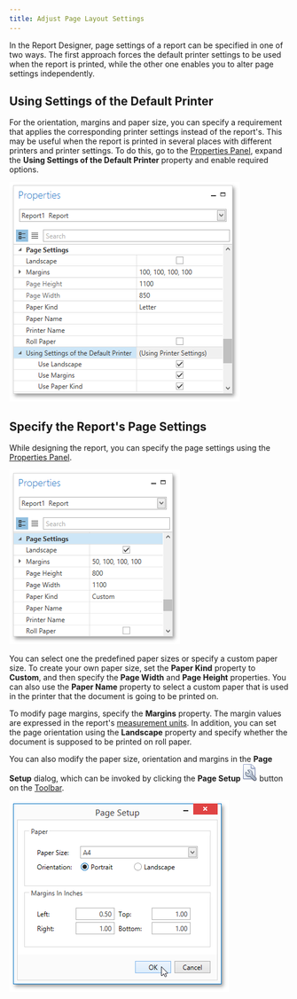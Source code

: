 ```yaml
---
title: Adjust Page Layout Settings
---
```

In the Report Designer, page settings of a report can be specified in one of two ways. The first approach forces the default printer settings to be used when the report is printed, while the other one enables you to alter page settings independently.

## Using Settings of the Default Printer
For the orientation, margins and paper size, you can specify a requirement that applies the corresponding printer settings instead of the report's. This may be useful when the report is printed in several places with different printers and printer settings. To do this, go to the [Properties Panel](../../../../../../interface-elements-for-desktop/articles/report-designer/report-designer-for-wpf/interface-elements/properties-panel.md), expand the **Using Settings of the Default Printer** property and enable required options.

![EUD_WpfReportDesigner_PageSettings_1](../../../../../images/Img123820.png)

## Specify the Report's Page Settings
While designing the report, you can specify the page settings using the [Properties Panel](../../../../../../interface-elements-for-desktop/articles/report-designer/report-designer-for-wpf/interface-elements/properties-panel.md).

![EUD_WpfReportDesigner_PageSettings_2](../../../../../images/Img123821.png)

You can select one the predefined paper sizes or specify a custom paper size. To create your own paper size, set the **Paper Kind** property to **Custom**, and then specify the **Page Width** and **Page Height** properties. You can also use the **Paper Name** property to select a custom paper that is used in the printer that the document is going to be printed on.

To modify page margins, specify the **Margins** property. The margin values are expressed in the report's [measurement units](../../../../../../interface-elements-for-desktop/articles/report-designer/report-designer-for-wpf/creating-reports/basic-operations/change-measurement-units-of-a-report.md). In addition, you can set the page orientation using the **Landscape** property and specify whether the document is supposed to be printed on roll paper.

You can also modify the paper size, orientation and margins in the **Page Setup** dialog, which can be invoked by clicking the **Page Setup** ![WPFDesigner_Toolbar_PageSetup](../../../../../images/Img120433.png) button on the [Toolbar](../../../../../../interface-elements-for-desktop/articles/report-designer/report-designer-for-wpf/interface-elements/toolbar.md).

![EUD_WpfReportDesigner_PageSettings_3](../../../../../images/Img123822.png)